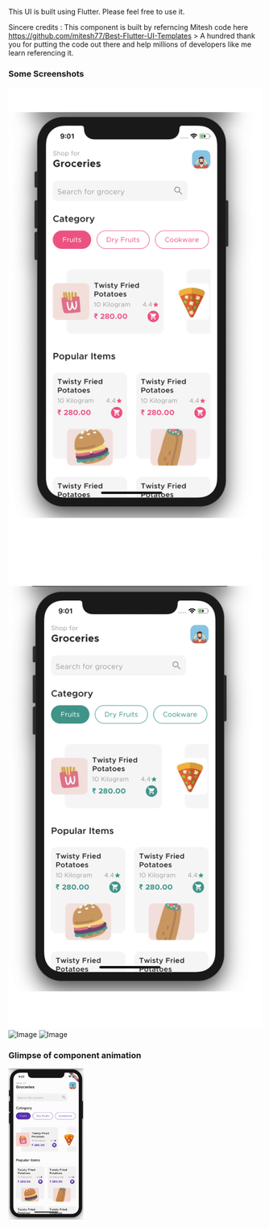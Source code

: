 This UI is built using Flutter. Please feel free to use it.

Sincere credits : This component is built by referncing Mitesh code here https://github.com/mitesh77/Best-Flutter-UI-Templates > A hundred thank you for putting the code out there and help millions of developers like me learn referencing it.  

### Some Screenshots

![Image](https://github.com/TeaTalkInternal/github_assets/blob/master/images/grocery_image_1.png)
![Image](https://github.com/TeaTalkInternal/github_assets/blob/master/images/grocery_image_2.png)
![Image](images/custom_drawer.png)
![Image](best_flutter_ui_templates/assets/design_course/design_course.png)

### Glimpse of component animation

<img src="https://github.com/TeaTalkInternal/github_assets/blob/master/gifs/grocery-app-template.gif" height="300em">
